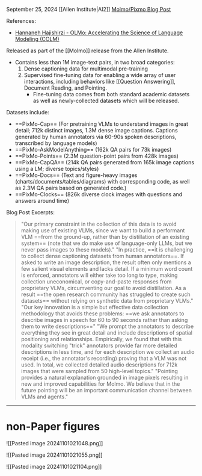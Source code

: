 September 25, 2024
[[Allen Institute|AI2]]
[Molmo/Pixmo Blog Post](https://molmo.allenai.org/blog)

References:
- [Hannaneh Hajishirzi - OLMo: Accelerating the Science of Language Modeling (COLM)](https://youtu.be/qMTzor0j418?si=9Wrct3p5baAfq5Nx)

Released as part of the [[Molmo]] release from the Allen Institute.
- Contains less than 1M image-text pairs, in two broad categories:
	1. Dense captioning data for multimodal pre-training
	2. Supervised fine-tuning data for enabling a wide array of user interactions, including behaviors like [[Question Answering]], Document Reading, and Pointing.
		- Fine-tuning data comes from both standard academic datasets as well as newly-collected datasets which will be released.

Datasets include:
- ==PixMo-Cap== (For pretraining VLMs to understand images in great detail; 712k distinct images, 1.3M dense image captions. Captions generated by human annotators via 60-90s spoken descriptions, transcribed by language models)
- ==PixMo-AskModelAnything== (162k QA pairs for 73k images)
- ==PixMo-Points== (2.3M question-point pairs from 428k images)
- ==PixMo-CapQA== (214k QA pairs generated from 165k image captions using a LM; diverse topics/styles)
- ==PixMo-Docs== (Text and figure-heavy images (charts/documents/tables/diagrams) with corresponding code, as well as 2.3M QA pairs based on generated code.)
- ==PixMo-Clocks== (826k diverse clock images with questions and answers around time)

Blog Post Excerpts:
> "Our primary constraint in the collection of this data is to avoid making use of existing VLMs, since we want to build a performant VLM ==from the ground-up, rather than by distillation of an existing system== (note that we do make use of language-only LLMs, but we never pass images to these models)."
> "In practice, ==it is challenging to collect dense captioning datasets from human annotators==. If asked to write an image description, the result often only mentions a few salient visual elements and lacks detail. If a minimum word count is enforced, annotators will either take too long to type, making collection uneconomical, or copy-and-paste responses from proprietary VLMs, circumventing our goal to avoid distillation. As a result ==the open research community has struggled to create such datasets== without relying on synthetic data from proprietary VLMs."
> "Our key innovation is a simple but effective data collection methodology that avoids these problems: ==we ask annotators to describe images in speech for 60 to 90 seconds rather than asking them to write descriptions=="
> "We prompt the annotators to describe everything they see in great detail and include descriptions of spatial positioning and relationships. Empirically, we found that with this modality switching "trick" annotators provide far more detailed descriptions in less time, and for each description we collect an audio receipt (i.e., the annotator's recording) proving that a VLM was not used. In total, we collected detailed audio descriptions for 712k images that were sampled from 50 high-level topics."
> "Pointing provides a natural explanation grounded in image pixels resulting in new and improved capabilities for Molmo. We believe that in the future pointing will be an important communication channel between VLMs and agents."




-----

# non-Paper figures

![[Pasted image 20241101021048.png]]

![[Pasted image 20241101021055.png]]

![[Pasted image 20241101021104.png]]
